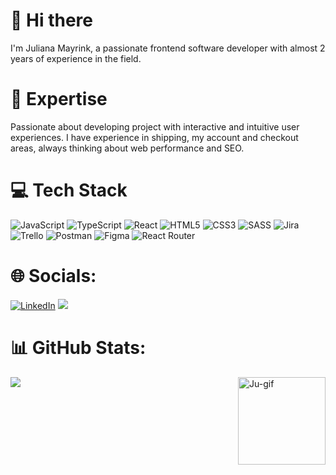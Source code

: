 # 👋 Hi there

I'm Juliana Mayrink, a passionate frontend software developer with almost 2 years of experience in the field. </br>

# 🚀 Expertise

Passionate about developing project with interactive and intuitive user experiences. I have experience in shipping, my account and checkout areas, always thinking about web performance and SEO.

# 💻 Tech Stack

![JavaScript](https://img.shields.io/badge/javascript-%23323330.svg?style=for-the-badge&logo=javascript&logoColor=%23F7DF1E) ![TypeScript](https://img.shields.io/badge/typescript-%23007ACC.svg?style=for-the-badge&logo=typescript&logoColor=white) ![React](https://img.shields.io/badge/react-%2320232a.svg?style=for-the-badge&logo=react&logoColor=%2361DAFB) ![HTML5](https://img.shields.io/badge/html5-%23E34F26.svg?style=for-the-badge&logo=html5&logoColor=white) ![CSS3](https://img.shields.io/badge/css3-%231572B6.svg?style=for-the-badge&logo=css3&logoColor=white) ![SASS](https://img.shields.io/badge/SASS-hotpink.svg?style=for-the-badge&logo=SASS&logoColor=white) ![Jira](https://img.shields.io/badge/jira-%230A0FFF.svg?style=for-the-badge&logo=jira&logoColor=white) ![Trello](https://img.shields.io/badge/Trello-%23026AA7.svg?style=for-the-badge&logo=Trello&logoColor=white) ![Postman](https://img.shields.io/badge/Postman-FF6C37?style=for-the-badge&logo=postman&logoColor=white) ![Figma](https://img.shields.io/badge/Figma-F24E1E?style=for-the-badge&logo=figma&logoColor=white) ![React Router](https://img.shields.io/badge/React_Router-CA4245?style=for-the-badge&logo=react-router&logoColor=white)
          
# 🌐 Socials:
[![LinkedIn](https://img.shields.io/badge/LinkedIn-0077B5?style=for-the-badge&logo=linkedin&logoColor=white)](https://www.linkedin.com/in/juliana-mayrink/)
<a href = "mailto:juliana.dias.mayrink@gmail.com"><img src="https://img.shields.io/badge/-Gmail-%23333?style=for-the-badge&logo=gmail&logoColor=white" target="_blank"></a>

# 📊 GitHub Stats:

<!-- <img src="https://github-readme-stats-wheat-two-53.vercel.app/api?username=julianamayrink&theme=neon&hide_border=false&include_all_commits=false&count_private=false"  width="364px" />                    <img src="https://github-readme-streak-stats.herokuapp.com/?user=julianamayrink&theme=neon&hide_border=false"  width="400px" /> -->

![](https://github-readme-stats-wheat-two-53.vercel.app/api/top-langs/?username=julianamayrink&theme=dracula&hide_border=false&include_all_commits=false&count_private=false&layout=compact)
<img align="right" alt="Ju-gif" height="140" width="140" src="https://cdn.discordapp.com/attachments/678776549465522187/1154600164913319966/Ju-Gif.gif">
